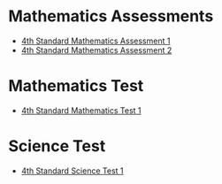<!--
marp: true
theme: academic
math: katex
class:
 - invert
-->

<!--
header: Mathematics Assessment
-->
# Mathematics Assessments
- [4th Standard Mathematics Assessment 1](./4th-std-math-ass-1.html)
- [4th Standard Mathematics Assessment 2](./4th-std-math-ass-2.html)

<!--
header: Mathematics Test
-->
# Mathematics Test
- [4th Standard Mathematics Test 1](./4th-std-math-test-1.html)

<!--
header: Science Test
-->
# Science Test
- [4th Standard Science Test 1](./4th-std-sci-test-1.html)